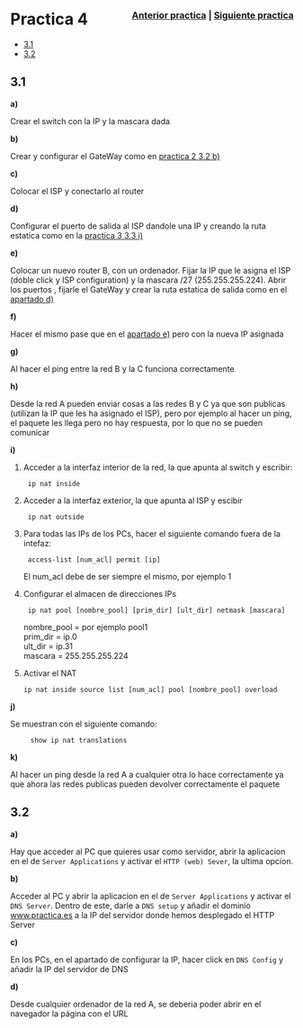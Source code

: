 # Practica 4<span style="float: right; font-size: medium;">[Anterior practica](MemPract3.md) | [Siguiente practica](MemPract5.md)
</span>

- [3.1](#3.1)
- [3.2](#3.2)

## 3.1 <a id="3.1">

**a)**

Crear el switch con la IP y la mascara dada

**b)**

Crear y configurar el GateWay como en [practica 2 3.2 b)](MemPract2.md#3.2b)

**c)**

Colocar el ISP y conectarlo al router

**d)** <a id="3.1.d">

Configurar el puerto de salida al ISP dandole una IP y creando la ruta estatica como en la [practica 3 3.3 i)](MemPract3.md#3.3i)

**e)** <a id="3.1.e">

Colocar un nuevo router B, con un ordenador. Fijar la IP que le asigna el ISP (doble click y ISP configuration) y la mascara /27 (255.255.255.224). Abrir los puertos , fijarle el GateWay y crear la ruta estatica de salida como en el [apartado d)](#3.1.d)

**f)**

Hacer el mismo pase que en el [apartado e)](#3.1.e) pero con la nueva IP asignada

**g)**

Al hacer el ping entre la red B y la C funciona correctamente

**h)**

Desde la red A pueden enviar cosas a las redes B y C ya que son publicas (utilizan la IP que les ha asignado el ISP), pero por ejemplo al hacer un ping, el paquete les llega pero no hay respuesta, por lo que no se pueden comunicar

**i)**

1. Acceder a la interfaz interior de la red, la que apunta al switch y escribir:

        ip nat inside

2. Acceder a la interfaz exterior, la que apunta al ISP y escibir

        ip nat outside

3. Para todas las IPs de los PCs, hacer el siguiente comando fuera de la intefaz:

        access-list [num_acl] permit [ip]

    El num_acl debe de ser siempre el mismo, por ejemplo 1

4. Configurar el almacen de direcciones IPs

        ip nat pool [nombre_pool] [prim_dir] [ult_dir] netmask [mascara]

    nombre_pool = por ejemplo pool1  
    prim_dir = ip.0  
    ult_dir = ip.31  
    mascara = 255.255.255.224

 5. Activar el NAT

        ip nat inside source list [num_acl] pool [nombre_pool] overload

**j)**

Se muestran con el siguiente comando:

         show ip nat translations

**k)**

Al hacer un ping desde la red A a cualquier otra lo hace correctamente ya que ahora las redes publicas pueden devolver correctamente el paquete

## 3.2 <a id="3.2">

**a)**

Hay que acceder al PC que quieres usar como servidor, abrir la aplicacion en el de ``Server Applications`` y activar el ``HTTP (web) Sever``, la ultima opcion.

**b)**

Acceder al PC y abrir la aplicacion en el de ``Server Applications`` y activar el ``DNS Server``. Dentro de este, darle a ``DNS setup`` y añadir el dominio www.practica.es a la IP del servidor donde hemos desplegado el HTTP Server

**c)**

En los PCs, en el apartado de configurar la IP, hacer click en ``DNS Config`` y añadir la IP del servidor de DNS

**d)**

Desde cualquier ordenador de la red A, se deberia poder abrir en el navegador la página con el URL
